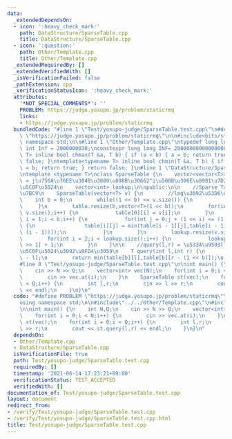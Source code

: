 ```yaml
---
data:
  _extendedDependsOn:
  - icon: ':heavy_check_mark:'
    path: DataStructure/SparseTable.cpp
    title: DataStructure/SparseTable.cpp
  - icon: ':question:'
    path: Other/Template.cpp
    title: Other/Template.cpp
  _extendedRequiredBy: []
  _extendedVerifiedWith: []
  _isVerificationFailed: false
  _pathExtension: cpp
  _verificationStatusIcon: ':heavy_check_mark:'
  attributes:
    '*NOT_SPECIAL_COMMENTS*': ''
    PROBLEM: https://judge.yosupo.jp/problem/staticrmq
    links:
    - https://judge.yosupo.jp/problem/staticrmq
  bundledCode: "#line 1 \"Test/yosupo-judge/SparseTable.test.cpp\"\n#define PROBLEM\
    \ \"https://judge.yosupo.jp/problem/staticrmq\"\n\n#include<bits/stdc++.h>\nusing\
    \ namespace std;\n\n#line 1 \"Other/Template.cpp\"\ntypedef long long ll;\nconstexpr\
    \ int Inf = 2000000030;\nconstexpr long long INF= 2000000000000000000;\n\ntemplate<typename\
    \ T> inline bool chmax(T &a, T b) { if (a < b) { a = b; return true; } return\
    \ false; }\ntemplate<typename T> inline bool chmin(T &a, T b) { if (a > b) { a\
    \ = b; return true; } return false; }\n#line 1 \"DataStructure/SparseTable.cpp\"\
    \ntemplate <typename T>\nclass SparseTable {\n    vector<vector<T>> table; //table[i][j]\
    \ = j\u756A\u76EE\u304B\u3089\u898B\u30662^i\u500B\u306E\u8981\u7D20\u306E\u6700\
    \u5C0F\u5024\n    vector<int> lookup;\n\npublic:\n\n    //Sparse Table\u306E\u69CB\
    \u7BC9\n    SparseTable(vector<T> v) {\n        //log\u3092\u53D6\u308B\n    \
    \    int b = 0;\n        while((1 << b) <= v.size()) {\n            b++;\n   \
    \     }\n        table.resize(b,vector<T>(1 << b));\n        for(int i = 0;i <\
    \ v.size();i++) {\n            table[0][i] = v[i];\n        }\n        for(int\
    \ i = 1;i < b;i++) {\n            for(int j = 0;j + (1 << i) <= (1 << b);j++)\
    \ {\n                table[i][j] = min(table[i - 1][j],table[i - 1][j + (1 <<\
    \ (i - 1))]);\n            }\n        }\n        lookup.resize(v.size() + 1);\n\
    \        for(int i = 2;i < lookup.size();i++) {\n            lookup[i] = lookup[i\
    \ >> 1] + 1;\n        }\n    }\n\n    //query(l,r) = \u533A\u9593[l,r)\u306E\u6700\
    \u5C0F\u5024\u3092\u8FD4\u3059\n    T query(int l,int r) {\n        int b = lookup[r\
    \ - l];\n        return min(table[b][l],table[b][r - (1 << b)]);\n    }\n};\n\
    #line 8 \"Test/yosupo-judge/SparseTable.test.cpp\"\n\nint main() {\n    int N,Q;\n\
    \    cin >> N >> Q;\n    vector<int> vec(N);\n    for(int i = 0;i < N;i++) {\n\
    \        cin >> vec.at(i);\n    }\n    SparseTable st(vec);\n    for(int i = 0;i\
    \ < Q;i++) {\n        int l,r;\n        cin >> l >> r;\n        cout << st.query(l,r)\
    \ << endl;\n    }\n}\n"
  code: "#define PROBLEM \"https://judge.yosupo.jp/problem/staticrmq\"\n\n#include<bits/stdc++.h>\n\
    using namespace std;\n\n#include\"../../Other/Template.cpp\"\n#include\"../../DataStructure/SparseTable.cpp\"\
    \n\nint main() {\n    int N,Q;\n    cin >> N >> Q;\n    vector<int> vec(N);\n\
    \    for(int i = 0;i < N;i++) {\n        cin >> vec.at(i);\n    }\n    SparseTable\
    \ st(vec);\n    for(int i = 0;i < Q;i++) {\n        int l,r;\n        cin >> l\
    \ >> r;\n        cout << st.query(l,r) << endl;\n    }\n}\n"
  dependsOn:
  - Other/Template.cpp
  - DataStructure/SparseTable.cpp
  isVerificationFile: true
  path: Test/yosupo-judge/SparseTable.test.cpp
  requiredBy: []
  timestamp: '2021-06-14 17:23:21+09:00'
  verificationStatus: TEST_ACCEPTED
  verifiedWith: []
documentation_of: Test/yosupo-judge/SparseTable.test.cpp
layout: document
redirect_from:
- /verify/Test/yosupo-judge/SparseTable.test.cpp
- /verify/Test/yosupo-judge/SparseTable.test.cpp.html
title: Test/yosupo-judge/SparseTable.test.cpp
---
```

